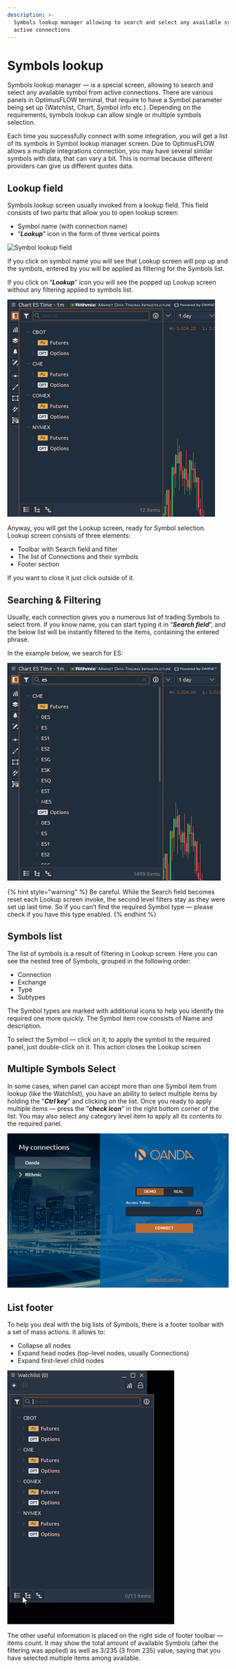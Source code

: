 ```yaml
---
description: >-
  Symbols lookup manager allowing to search and select any available symbol from
  active connections
---
```


# Symbols lookup

Symbols lookup manager — is a special screen, allowing to search and select any available symbol from active connections. There are various panels in OptimusFLOW terminal, that require to have a Symbol parameter being set up \(Watchlist, Chart, Symbol info etc.\). Depending on the requirements, symbols lookup can allow single or multiple symbols selection.

Each time you successfully connect with some integration, you will get a list of its symbols in Symbol lookup manager screen. Due to OptimusFLOW allows a multiple integrations connection, you may have several similar symbols with data, that can vary a bit. This is normal because different providers can give us different quotes data.

## Lookup field

Symbols lookup screen usually invoked from a lookup field. This field consists of two parts that allow you to open lookup screen:

* Symbol name \(with connection name\)
* “_**Lookup**_” icon in the form of three vertical points

![Symbol lookup field](../.gitbook/assets/lookupfield.png)

If you click on symbol name you will see that Lookup screen will pop up and the symbols, entered by you will be applied as filtering for the Symbols list.

If you click on “_**Lookup**_” icon you will see the popped up Lookup screen without any filtering applied to symbols list.

![Symbol Lookup Screen](../.gitbook/assets/image%20%2811%29.png)

Anyway, you will get the Lookup screen, ready for Symbol selection. Lookup screen consists of three elements:

* Toolbar with Search field and filter
* The list of Connections and their symbols
* Footer section

If you want to close it just click outside of it.

## Searching & Filtering

Usually, each connection gives you a numerous list of trading Symbols to select from. If you know name, you can start typing it in “_**Search field**_”, and the below list will be instantly filtered to the items, containing the entered phrase.

In the example below, we search for ES:

![Symbol Lookup Filtering](../.gitbook/assets/image%20%2810%29.png)

{% hint style="warning" %}
Be careful. While the Search field becomes reset each Lookup screen invoke, the second level filters stay as they were set up last time. So if you can’t find the required Symbol type — please check if you have this type enabled.
{% endhint %}

## Symbols list

The list of symbols is a result of filtering in Lookup screen. Here you can see the nested tree of Symbols, grouped in the following order:

* Connection
* Exchange
* Type
* Subtypes

The Symbol types are marked with additional icons to help you identify the required one more quickly. The Symbol item row consists of Name and description.

To select the Symbol — click on it; to apply the symbol to the required panel, just double-click on it. This action closes the Lookup screen

## Multiple Symbols Select

In some cases, when panel can accept more than one Symbol item from lookup \(like the Watchlist\), you have an ability to select multiple items by holding the "_**Ctrl key**_" and clicking on the list. Once you ready to apply multiple items — press the "_**check icon**_" in the right bottom corner of the list. You may also select any category level item to apply all its contents to the required panel.

![Multiple Symbols Select](../.gitbook/assets/image.png)

## List footer

To help you deal with the big lists of Symbols, there is a footer toolbar with a set of mass actions. It allows to:

* Collapse all nodes
* Expand head nodes \(top-level nodes, usually Connections\)
* Expand first-level child nodes

![List Footer Filtering](../.gitbook/assets/list-footer%20%281%29.gif)

The other useful information is placed on the right side of footer toolbar — items count. It may show the total amount of available Symbols \(after the filtering was applied\) as well as 3/235 \(3 from 235\) value, saying that you have selected multiple items among available.

